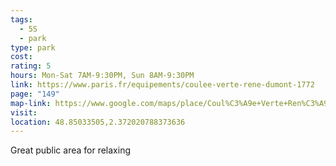 ```yaml
---
tags:
  - 5S
  - park
type: park
cost: 
rating: 5
hours: Mon-Sat 7AM-9:30PM, Sun 8AM-9:30PM
link: https://www.paris.fr/equipements/coulee-verte-rene-dumont-1772
page: "149"
map-link: https://www.google.com/maps/place/Coul%C3%A9e+Verte+Ren%C3%A9-Dumont/@48.8494582,2.3666154,17z/data=!3m1!4b1!4m6!3m5!1s0x47e672017ad8a49f:0x961dede5aeb1ff83!8m2!3d48.8494548!4d2.3714863!16zL20vMDZocG52?entry=ttu&g_ep=EgoyMDI0MDkwNC4wIKXMDSoASAFQAw%3D%3D
visit: 
location: 48.85033505,2.372020788373636
---
```

Great public area for relaxing